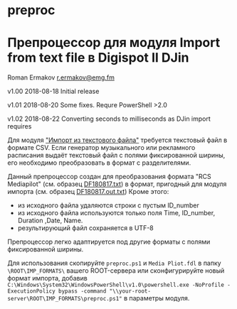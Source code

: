 # preproc
Препроцессор для модуля Import from text file в Digispot II DJin
================================================================
Roman Ermakov <r.ermakov@emg.fm>

v1.00 2018-08-18 Initial release

v1.01 2018-08-20 Some fixes. Requre PowerShell >2.0

v1.02 2018-08-22 Converting seconds to milliseconds as DJin import requires


Для модуля ["Импорт из текстового файла"][1] требуется текстовый файл в формате CSV. Если генератор музыкального или рекламного расписания выдаёт текстовый файл с полями фиксированной ширины, его необходимо преобразовать в формат с разделителями.

Данный препроцессор создан для преобразования формата "RCS Mediapilot" (см. образец [DF180817.txt](../blob/master/DF180817.txt)) в формат, пригодный для модуля импорта (см. образец [DF180817.out.txt](../blob/master/DF180817.txt))
Кроме этого:
* из исходного файла удаляются строки с пустым ID_number
* из исходного файла используются только поля Time, ID_number, Duration ,Date, Name.
* результирующий файл сохраняется в UTF-8

Препроцессор легко адаптируется под другие форматы с полями фиксированной ширины.

Для использования скопируйте `preproc.ps1` и `Media Pliot.fdl` в папку `\ROOT\IMP_FORMATS\` вашего ROOT-сервера или сконфигурируйте новый формат импорта, добавив `C:\Windows\System32\WindowsPowerShell\v1.0\powershell.exe -NoProfile -ExecutionPolicy bypass -command "\\your-root-server\ROOT\IMP_FORMATS\preproc.ps1"` в параметры модуля.



[1]: https://redmine.digispot.ru/projects/digispot/wiki/%D0%98%D0%BC%D0%BF%D0%BE%D1%80%D1%82_%D0%BF%D0%BE_%D0%B8%D0%BC%D0%B5%D0%BD%D0%B8_%D1%84%D0%B0%D0%B9%D0%BB%D0%B0_%D0%B8%D0%B7_%D1%84%D0%B0%D0%B9%D0%BB%D0%BE%D0%B2%D0%BE%D0%B9_%D1%81%D0%B8%D1%81%D1%82%D0%B5%D0%BC%D1%8B_%D0%B2_%D1%83%D0%B6%D0%B5_%D1%81%D0%BE%D0%B7%D0%B4%D0%B0%D0%BD%D0%BD%D1%8B%D0%B9_%D1%88%D0%B0%D0%B1%D0%BB%D0%BE%D0%BD